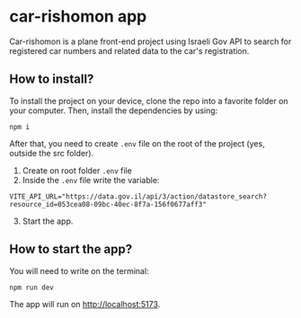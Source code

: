 # car-rishomon app
Car-rishomon is a plane front-end project using Israeli Gov API to search for registered car numbers and related data to the car's registration.

## How to install?

To install the project on your device, clone the repo into a favorite folder on your computer.
Then, install the dependencies by using:

```
npm i
```

After that, you need to create ```.env``` file on the root of the project (yes, outside the src folder).

1. Create on root folder ```.env``` file
2. Inside the ```.env``` file write the variable:
```
VITE_API_URL="https://data.gov.il/api/3/action/datastore_search?resource_id=053cea08-09bc-40ec-8f7a-156f0677aff3"
```
3. Start the app.

## How to start the app?

You will need to write on the terminal:
```
npm run dev
```

The app will run on [http://localhost:5173](http://localhost:5173/).
